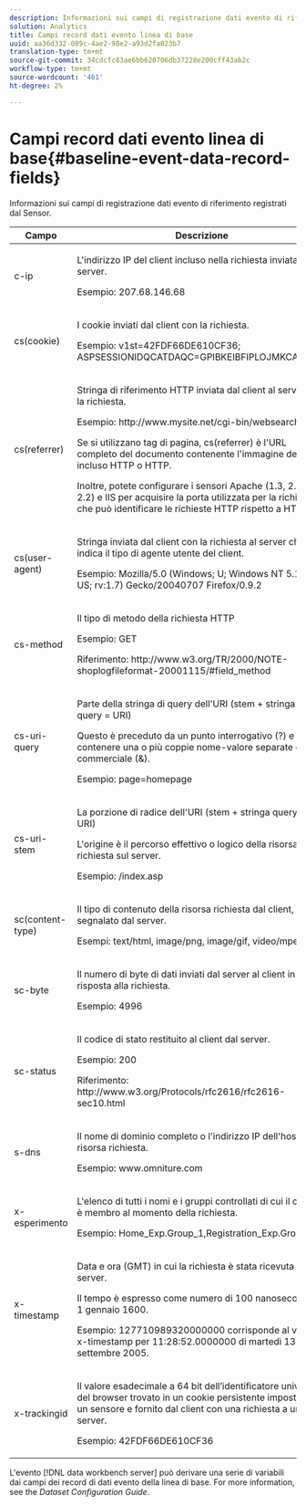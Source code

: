 ```yaml
---
description: Informazioni sui campi di registrazione dati evento di riferimento registrati dal Sensor.
solution: Analytics
title: Campi record dati evento linea di base
uuid: aa36d332-089c-4ae2-98e2-a93d2fa023b7
translation-type: tm+mt
source-git-commit: 34cdcfc83ae6bb620706db37228e200cff43ab2c
workflow-type: tm+mt
source-wordcount: '461'
ht-degree: 2%

---
```



# Campi record dati evento linea di base{#baseline-event-data-record-fields}

Informazioni sui campi di registrazione dati evento di riferimento registrati dal Sensor.

<table id="table_E29606BB010E4DB48C463979B7BEC769"> 
 <thead> 
  <tr> 
   <th colname="col1" class="entry"> Campo </th> 
   <th colname="col2" class="entry"> Descrizione </th> 
  </tr> 
 </thead>
 <tbody> 
  <tr> 
   <td colname="col1"> c-ip </td> 
   <td colname="col2"> <p>L'indirizzo IP del client incluso nella richiesta inviata al server. </p> <p>Esempio: 207.68.146.68 </p> </td> 
  </tr> 
  <tr> 
   <td colname="col1"> cs(cookie) </td> 
   <td colname="col2"> <p>I cookie inviati dal client con la richiesta. </p> <p>Esempio: v1st=42FDF66DE610CF36; ASPSESSIONIDQCATDAQC=GPIBKEIBFIPLOJMKCAAEPM; </p> </td> 
  </tr> 
  <tr> 
   <td colname="col1"> cs(referrer) </td> 
   <td colname="col2"> <p>Stringa di riferimento HTTP inviata dal client al server con la richiesta. </p> <p>Esempio: http://www.mysite.net/cgi-bin/websearch?qry </p> <p>Se si utilizzano tag di pagina, cs(referrer) è l'URL completo del documento contenente l'immagine del tag, incluso HTTP o HTTP. </p> <p>Inoltre, potete configurare i sensori Apache (1.3, 2.0 e 2.2) e IIS per acquisire la porta utilizzata per la richiesta, che può identificare le richieste HTTP rispetto a HTTPS. </p> </td> 
  </tr> 
  <tr> 
   <td colname="col1"> cs(user-agent) </td> 
   <td colname="col2"> <p>Stringa inviata dal client con la richiesta al server che indica il tipo di agente utente del client. </p> <p>Esempio: Mozilla/5.0 (Windows; U; Windows NT 5.1; en-US; rv:1.7) Gecko/20040707 Firefox/0.9.2 </p> </td> 
  </tr> 
  <tr> 
   <td colname="col1"> cs-method </td> 
   <td colname="col2"> <p>Il tipo di metodo della richiesta HTTP </p> <p>Esempio: GET </p> <p>Riferimento: http://www.w3.org/TR/2000/NOTE-shoplogfileformat-20001115/#field_method </p> </td> 
  </tr> 
  <tr> 
   <td colname="col1"> cs-uri-query </td> 
   <td colname="col2"> <p>Parte della stringa di query dell'URI (stem + stringa di query = URI) </p> <p>Questo è preceduto da un punto interrogativo (?) e può contenere una o più coppie nome-valore separate da e commerciale (&amp;). </p> <p>Esempio: page=homepage </p> </td> 
  </tr> 
  <tr> 
   <td colname="col1"> cs-uri-stem </td> 
   <td colname="col2"> <p>La porzione di radice dell'URI (stem + stringa query = URI) </p> <p>L'origine è il percorso effettivo o logico della risorsa richiesta sul server. </p> <p>Esempio: /index.asp </p> </td> 
  </tr> 
  <tr> 
   <td colname="col1"> sc(content-type) </td> 
   <td colname="col2"> <p>Il tipo di contenuto della risorsa richiesta dal client, come segnalato dal server. </p> <p>Esempi: text/html, image/png, image/gif, video/mpeg </p> </td> 
  </tr> 
  <tr> 
   <td colname="col1"> sc-byte </td> 
   <td colname="col2"> <p>Il numero di byte di dati inviati dal server al client in risposta alla richiesta. </p> <p>Esempio: 4996 </p> </td> 
  </tr> 
  <tr> 
   <td colname="col1"> sc-status </td> 
   <td colname="col2"> <p>Il codice di stato restituito al client dal server. </p> <p>Esempio: 200 </p> <p>Riferimento: http://www.w3.org/Protocols/rfc2616/rfc2616-sec10.html </p> </td> 
  </tr> 
  <tr> 
   <td colname="col1"> s-dns </td> 
   <td colname="col2"> <p>Il nome di dominio completo o l'indirizzo IP dell'host della risorsa richiesta. </p> <p>Esempio: www.omniture.com </p> </td> 
  </tr> 
  <tr> 
   <td colname="col1"> x-esperimento </td> 
   <td colname="col2"> <p>L'elenco di tutti i nomi e i gruppi controllati di cui il cliente è membro al momento della richiesta. </p> <p>Esempio: Home_Exp.Group_1,Registration_Exp.Group_2 </p> </td> 
  </tr> 
  <tr> 
   <td colname="col1"> x-timestamp </td> 
   <td colname="col2"> <p>Data e ora (GMT) in cui la richiesta è stata ricevuta dal server. </p> <p>Il tempo è espresso come numero di 100 nanosecondi dal 1 gennaio 1600. </p> <p>Esempio: 127710989320000000 corrisponde al valore x-timestamp per 11:28:52.0000000 di martedì 13 settembre 2005. </p> </td> 
  </tr> 
  <tr> 
   <td colname="col1"> x-trackingid </td> 
   <td colname="col2"> <p>Il valore esadecimale a 64 bit dell’identificatore univoco del browser trovato in un cookie persistente impostato da un <span class="wintitle"> sensore </span> e fornito dal client con una richiesta a un server. </p> <p>Esempio: 42FDF66DE610CF36 </p> </td> 
  </tr> 
 </tbody> 
</table>

L&#39;evento [!DNL data workbench server] può derivare una serie di variabili dai campi dei record di dati evento della linea di base. For more information, see the *Dataset Configuration Guide*.
